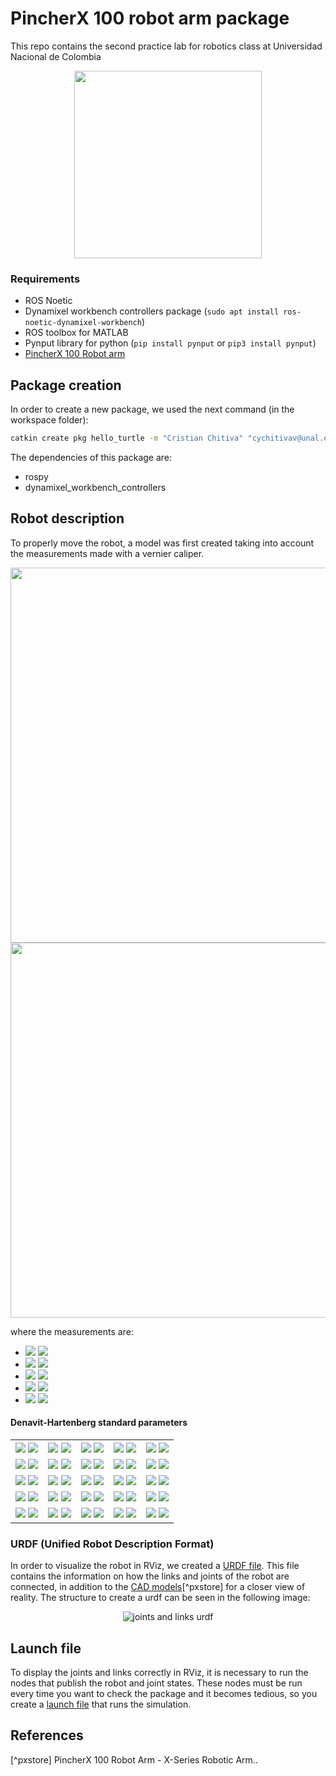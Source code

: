 # PincherX 100 robot arm package
This repo contains the second practice lab for robotics class at Universidad Nacional de Colombia

<p align="center">
    <img src="https://user-images.githubusercontent.com/30636259/167962176-b8172b07-c769-4a7b-8420-db518c59fffa.png" width="300px"/>
</p>


### Requirements
* ROS Noetic
* Dynamixel workbench controllers package (`sudo apt install ros-noetic-dynamixel-workbench`)
* ROS toolbox for MATLAB
* Pynput library for python (`pip install pynput` or `pip3 install pynput`)
* [PincherX 100 Robot arm](https://www.trossenrobotics.com/pincherx-100-robot-arm.aspx)

## Package creation 
In order to create a new package, we used the next command (in the workspace folder):

```bash
catkin create pkg hello_turtle -m "Cristian Chitiva" "cychitivav@unal.edu.co" -m "Brayan Estupinan" "blestupinanp@unal.edu.co" -l "MIT" --catkin-deps rospy dynamixel_workbench_controllers 
```

The dependencies of this package are:
* rospy
* dynamixel_workbench_controllers 

## Robot description
To properly move the robot, a model was first created taking into account the measurements made with a vernier caliper.
<p align="center">
    <img src="https://user-images.githubusercontent.com/30636259/168069841-0ad7f173-1fb5-4adf-90f7-7241f0089d0b.png#gh-light-mode-only" width="600px">
    <img src="https://user-images.githubusercontent.com/30636259/168069834-93b07fa0-41b0-432c-b5ac-eff768c2b66e.png#gh-dark-mode-only" width="600px">
</p>

where the measurements are:
<ul>
    <li> 
        <img src="https://render.githubusercontent.com/render/math?math=L_1=44.5\ \ mm#gh-light-mode-only"> <img src="https://render.githubusercontent.com/render/math?math=\color{white}L_1=44.5\ mm#gh-dark-mode-only"> 
    </li>
    <li> 
        <img src="https://render.githubusercontent.com/render/math?math=L_2=101\ \ mm#gh-light-mode-only"> <img src="https://render.githubusercontent.com/render/math?math=\color{white}L_2=101\ mm#gh-dark-mode-only">
    </li>
    <li> 
        <img src="https://render.githubusercontent.com/render/math?math=L_3=101\ \ mm#gh-light-mode-only"> <img src="https://render.githubusercontent.com/render/math?math=\color{white}L_3=101\ mm#gh-dark-mode-only"> 
    </li>
    <li>   
        <img src="https://render.githubusercontent.com/render/math?math=L_4=109\ \ mm#gh-light-mode-only"> <img src="https://render.githubusercontent.com/render/math?math=\color{white}L_4=109\ mm#gh-dark-mode-only"> 
    </li>
    <li>
        <img src="https://render.githubusercontent.com/render/math?math=L_m=31.5\ \ mm#gh-light-mode-only"> <img src="https://render.githubusercontent.com/render/math?math=\color{white}L_m=31.5\ mm#gh-dark-mode-only"> 
    </li>
</ul>

#### Denavit-Hartenberg standard parameters
<table align="center">
    <tr align="center">
        <th>
            <img src="https://render.githubusercontent.com/render/math?math=\mathbf{i}#gh-light-mode-only"> 
            <img src="https://render.githubusercontent.com/render/math?math=\color{white}\mathbf{i}#gh-dark-mode-only"> 
        </th>
        <th>
            <img src="https://render.githubusercontent.com/render/math?math=\mathbf{\theta_i}#gh-light-mode-only"> 
            <img src="https://render.githubusercontent.com/render/math?math=\color{white}\mathbf{\theta_i}#gh-dark-mode-only"> 
        </th>
        <th>
            <img src="https://render.githubusercontent.com/render/math?math=\mathbf{d_i}#gh-light-mode-only"> 
            <img src="https://render.githubusercontent.com/render/math?math=\color{white}\mathbf{d_i}#gh-dark-mode-only"> 
        </th>
        <th>
            <img src="https://render.githubusercontent.com/render/math?math=\mathbf{a_i}#gh-light-mode-only"> 
            <img src="https://render.githubusercontent.com/render/math?math=\color{white}\mathbf{a_i}#gh-dark-mode-only"> 
        </th>
        <th>
            <img src="https://render.githubusercontent.com/render/math?math=\mathbf{\alpha_i}#gh-light-mode-only"> 
            <img src="https://render.githubusercontent.com/render/math?math=\color{white}\mathbf{\alpha_i}#gh-dark-mode-only"> 
        </th>
    </tr>
    <tr align="center">
        <td>
            <img src="https://render.githubusercontent.com/render/math?math=1#gh-light-mode-only"> 
            <img src="https://render.githubusercontent.com/render/math?math=\color{white}1#gh-dark-mode-only"> 
        </td> 
        <td>
            <img src="https://render.githubusercontent.com/render/math?math=q_1#gh-light-mode-only"> 
            <img src="https://render.githubusercontent.com/render/math?math=\color{white}q_1#gh-dark-mode-only"> 
        </td>  
        <td>
            <img src="https://render.githubusercontent.com/render/math?math=L_1#gh-light-mode-only"> 
            <img src="https://render.githubusercontent.com/render/math?math=\color{white}L_1#gh-dark-mode-only"> 
        </td>
        <td>
            <img src="https://render.githubusercontent.com/render/math?math=0#gh-light-mode-only"> 
            <img src="https://render.githubusercontent.com/render/math?math=\color{white}0#gh-dark-mode-only"> 
        </td>
        <td>
            <img src="https://render.githubusercontent.com/render/math?math=-\dfrac{\pi}{2}#gh-light-mode-only"> 
            <img src="https://render.githubusercontent.com/render/math?math=\color{white}-\dfrac{\pi}{2}#gh-dark-mode-only"> 
        </td>
    </tr>
    <tr align="center">
        <td>
            <img src="https://render.githubusercontent.com/render/math?math=2#gh-light-mode-only"> 
            <img src="https://render.githubusercontent.com/render/math?math=\color{white}2#gh-dark-mode-only"> 
        </td> 
        <td>
            <img src="https://render.githubusercontent.com/render/math?math=q_2#gh-light-mode-only"> 
            <img src="https://render.githubusercontent.com/render/math?math=\color{white}q_2#gh-dark-mode-only"> 
        </td>  
        <td>
            <img src="https://render.githubusercontent.com/render/math?math=0#gh-light-mode-only"> 
            <img src="https://render.githubusercontent.com/render/math?math=\color{white}0#gh-dark-mode-only"> 
        </td>
        <td>
            <img src="https://render.githubusercontent.com/render/math?math=\sqrt{L_2^2%2bL_m^2}#gh-light-mode-only"> 
            <img src="https://render.githubusercontent.com/render/math?math=\color{white}\sqrt{L_2^2%2bL_m^2}#gh-dark-mode-only"> 
        </td>
        <td>
            <img src="https://render.githubusercontent.com/render/math?math=0#gh-light-mode-only"> 
            <img src="https://render.githubusercontent.com/render/math?math=\color{white}0#gh-dark-mode-only"> 
        </td>
    </tr>
    <tr align="center">
        <td>
            <img src="https://render.githubusercontent.com/render/math?math=3#gh-light-mode-only"> 
            <img src="https://render.githubusercontent.com/render/math?math=\color{white}3#gh-dark-mode-only"> 
        </td> 
        <td>
            <img src="https://render.githubusercontent.com/render/math?math=q_3#gh-light-mode-only"> 
            <img src="https://render.githubusercontent.com/render/math?math=\color{white}q_3#gh-dark-mode-only"> 
        </td>  
        <td>
            <img src="https://render.githubusercontent.com/render/math?math=0#gh-light-mode-only"> 
            <img src="https://render.githubusercontent.com/render/math?math=\color{white}0#gh-dark-mode-only"> 
        </td>
        <td>
            <img src="https://render.githubusercontent.com/render/math?math=L_3#gh-light-mode-only"> 
            <img src="https://render.githubusercontent.com/render/math?math=\color{white}L_3#gh-dark-mode-only"> 
        </td>
        <td>
            <img src="https://render.githubusercontent.com/render/math?math=0#gh-light-mode-only"> 
            <img src="https://render.githubusercontent.com/render/math?math=\color{white}0#gh-dark-mode-only"> 
        </td>
    </tr>
    <tr align="center">
        <td>
            <img src="https://render.githubusercontent.com/render/math?math=4#gh-light-mode-only"> 
            <img src="https://render.githubusercontent.com/render/math?math=\color{white}4#gh-dark-mode-only"> 
        </td> 
        <td>
            <img src="https://render.githubusercontent.com/render/math?math=q_4#gh-light-mode-only"> 
            <img src="https://render.githubusercontent.com/render/math?math=\color{white}q_4#gh-dark-mode-only"> 
        </td>  
        <td>
            <img src="https://render.githubusercontent.com/render/math?math=0#gh-light-mode-only"> 
            <img src="https://render.githubusercontent.com/render/math?math=\color{white}0#gh-dark-mode-only"> 
        </td>
        <td>
            <img src="https://render.githubusercontent.com/render/math?math=L_4#gh-light-mode-only"> 
            <img src="https://render.githubusercontent.com/render/math?math=\color{white}L_4#gh-dark-mode-only"> 
        </td>
        <td>
            <img src="https://render.githubusercontent.com/render/math?math=0#gh-light-mode-only"> 
            <img src="https://render.githubusercontent.com/render/math?math=\color{white}0#gh-dark-mode-only"> 
        </td>
    </tr>
</table>

### URDF (Unified Robot Description Format)
In order to visualize the robot in RViz, we created a [URDF file](urdf/robot.urdf). This file contains the information on how the links and joints of the robot are connected, in addition to the [CAD models](https://github.com/Interbotix/interbotix_ros_manipulators/tree/main/interbotix_ros_xsarms/interbotix_xsarm_descriptions/meshes)[^pxstore] for a closer view of reality. The structure to create a urdf can be seen in the following image:

<p align="center">
    <img alt="joints and links urdf" src"http://wiki.ros.org/urdf/XML/joint?action=AttachFile&do=get&target=joint.png">
</p>


## Launch file
To display the joints and links correctly in RViz, it is necessary to run the nodes that publish the robot and joint states. These nodes must be run every time you want to check the package and it becomes tedious, so you create a [launch file](launch/px100_rviz.launch) that runs the simulation.


<!-- los resultados obtenidos, los análisis realizados y las conclusiones. -->


## References
[^pxstore] PincherX 100 Robot Arm - X-Series Robotic Arm..